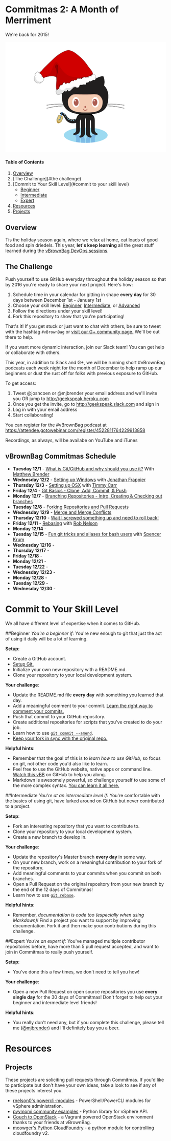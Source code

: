 # Commitmas 2: A Month of Merriment
 We're back for 2015!

![Holiday octocat](octocat/holiday-octocat.png)


#### Table of Contents

1. [Overview](#overview)
2. [The Challenge](#the challenge)
3. [Commit to Your Skill Level](#commit to your skill level)
    * [Beginner](#beginner)
    * [Intermediate](#intermediate)
    * [Expert](#expert)
4. [Resources](#resources)
5. [Projects](#projects)

## Overview

Tis the holiday season again, where we relax at home, eat loads of good food and spin driedels. This year, **let's keep learning** all the great stuff learned during the [vBrownBag DevOps sessions](http://professionalvmware.com/vbrownbag-devops-series/).


## The Challenge

Push yourself to use GitHub everyday throughout the holiday season so that by 2016 you're ready to share your next project. Here's how: 

1. Schedule time in your calendar for gitting in shape **every day** for 30 days between December 1st - January 1st
2. Choose your skill level: [Beginner](#beginner), [Intermediate](#intermediate), or [Advanced](#advanced)
3. Follow the directions under your skill level!
4. Fork this repository to show that you're participating!

That's it! If you get stuck or just want to chat with others, be sure to tweet with the hashtag `#vBrownBag` or [visit our G+ community page.](https://plus.google.com/u/0/communities/104346122697555179657) We'll be out there to help.

If you want more dynamic interaction, join our Slack team! You can get help or collaborate with others. 

This year, in addition to Slack and G+, we will be running short #vBrownBag podcasts each week night for the month of December to help ramp up our beginners or dust the rust off for folks with previous exposure to GitHub.

To get access:

1. Tweet @joshcoen or @mjbrender your email address and we'll invite you OR jump to http://geekspeak.heroku.com
2. Once you get the invite, go to http://geekspeak.slack.com and sign in
3. Log in with your email address
4. Start collaborating!

You can register for the #vBrownBag podcast at https://attendee.gotowebinar.com/register/4522811764229913858 

Recordings, as always, will be availabe on YouTube and iTunes

## vBrownBag Commitmas Schedule 
- **Tuesday 12/1** -    [What is Git/GitHub and why should you use it?](challenges/1) With [Matthew Brender](https://twitter.com/mjbrender)
- **Wednesday 12/2** -  [Setting up Windows](challenges/2) with [Jonathan Frappier](https://twitter.com/jfrappier)
- **Thursday 12/3** -   [Setting up OSX](challenges/3) with [Timmy Carr](https://twitter.com/timmycarr)
- **Friday 12/4** -     [Git Basics - Clone, Add, Commit, & Push](challenges/4)
- **Monday 12/7** -     [Branching Repositories - Intro, Creating & Checking out branches](challenges/7)
- **Tuesday 12/8** -    [Forking Repositories and Pull Requests](challenges/8)
- **Wednesday 12/9** -  [Merge and Merge Conflicts](challenges/9)
- **Thursday 12/10** -  [Wait I screwed something up and need to roll back!](challenges/10)
- **Friday 12/11** -    [Rebasing](challenges/11) with [Rob Nelson](https://twitter.com/rnelson0)
- **Monday 12/14** -    [](challenges/14)
- **Tuesday 12/15** -   [Fun git tricks and aliases for bash users](challenges/15) with [Spencer Krum](https://twitter.com/nibalizer)
- **Wednesday 12/16** - [](challenges/16)
- **Thursday 12/17** -  [](challenges/17)
- **Friday 12/18** -    [](challenges/18)
- **Monday 12/21** -    [](challenges/21)
- **Tuesday 12/22** -   [](challenges/22)
- **Wednesday 12/23** - [](challenges/23)
- **Monday 12/28** -    [](challenges/28)
- **Tuesday 12/29** -   [](challenges/29)
- **Wednesday 12/30** - [](challenges/30)

 
# Commit to Your Skill Level
We all have different level of expertise when it comes to GitHub. 


##Beginner
<a name="beginner"></a>
*You're a beginner if:* You're new enough to git that just the act of using it daily will be a lot of learning.

**Setup**:
* Create a GitHub account.
* [Setup Git.](https://help.github.com/articles/set-up-git/)
* Initialize your own new repository with a README.md.
* Clone your repository to your local development system.

**Your challenge**:
* Update the README.md file **every day** with something you learned that day.
* Add a meaningful comment to your commit. [Learn the right way to comment your commits.](https://github.com/phonegap/phonegap/wiki/Git-Commit-Message-Format)
* Push that commit to your GitHub repository.
* Create additional repositories for scripts that you've created to do your job.
* Learn how to use [`git commit --amend`](http://rnelson0.com/2014/12/26/using-git-amend-for-quick-corrections).
* [Keep your fork in sync with the original repo.](http://rnelson0.com/2014/12/27/updating-your-git-fork-from-the-original-repo/)

**Helpful hints**:
* Remember that the goal of this is to *learn how to use GitHub*, so focus on git, not other code you'd also like to learn.
* Feel free to use the GitHub website, native apps or command line. [Watch this vBB](http://neckbeardinfluence.com/technical-quick-hacking-your-way-into-github/) on GitHub to help you along.
* Markdown is awesomely powerful, so challenge yourself to use some of the more complex syntax. [You can learn it all here.](http://daringfireball.net/projects/markdown/syntax)


##Intermediate
<a name="intermediate"></a>
*You're at an intermediate level if:* You're comfortable with the basics of using git, have lurked around on GitHub but never contributed to a project. 

**Setup**:
* Fork an interesting repository that you want to contribute to.
* Clone your repository to your local development system.
* Create a new branch to develop in.

**Your challenge**:
* Update the repository's Master branch **every day** in some way.
* On your new branch, work on a meaningful contribution to your fork of the repository.
* Add meaningful comments to your commits when you commit on both branches.
* Open a Pull Request on the original repository from your new branch by the end of the 12 days of Commitmas!
* Learn how to use [`git rebase`](http://rnelson0.com/2014/12/23/using-git-rebase-to-rewrite-history/).

**Helpful hints**:
* Remember, *documentation is code too (especially when using Markdown)!* Find a project you want to support by improving documentation. Fork it and then make your contributions during this challenge.

##Expert
<a name="expert"></a>
*You're an expert if:* You've managed multiple contributor repositories before, have more than 5 pull request accepted, and want to join in Commitmas to really push yourself.

**Setup**:
* You've done this a few times, we don't need to tell you how!

**Your challenge**:
* Open a new Pull Request on open source repositories you use **every single day** for the 30 days of Commitmas! Don't forget to help out your beginner and intermediate level friends!


**Helpful hints**:
* You really don't need any, but if you complete this challenge, please tell me ([@mjbrender](http://twitter.com/mjbrender)) and I'll definitely buy you a beer.

# Resources
<a name="resources"></a>

## Projects
<a name="projects"></a>

These projects are soliciting pull requests through Commitmas. If you'd like to
participate but don't have your own ideas, take a look to see if any of these
projects interest you.

* [rnelson0's powercli-modules](https://github.com/rnelson0/powercli-modules) - PowerShell/PowerCLI modules for vSphere administration.
* [pyvmomi community examples](https://github.com/vmware/pyvmomi-community-samples) - Python library for vSphere API.
* [Couch to OpenStack](https://github.com/bunchc/Couch_to_OpenStack) - a Vagrant powered OpenStack environment thanks to your friends at vBrownBag.
* [mcowger's Python CloudFoundry](https://github.com/mcowger/python-cloudfoundry) - a python module for controlling cloudfoundry v2.

